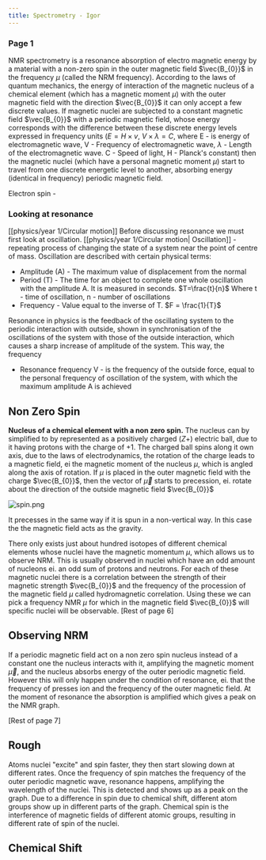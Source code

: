 ```yaml
---
title: Spectrometry - Igor
---
```

### Page 1
NMR spectrometry is a resonance absorption of electro magnetic energy by a material with a non-zero spin in the outer magnetic field $\vec{B_{0}}$ in the frequency $\mu$ (called the NRM frequency). According to the laws of quantum mechanics, the energy of interaction of the magnetic nucleus of a chemical element (which has a magnetic moment $\mu$) with the outer magnetic field with the direction $\vec{B_{0}}$ it can only accept a few discrete values. If magnetic nuclei are subjected to a constant magnetic field $\vec{B_{0}}$ with a periodic magnetic field, whose energy corresponds with the difference between these discrete energy levels expressed in frequency units ($E=H\times v$, $V \times \lambda = C$, where E - is energy of electromagnetic wave, V - Frequency of electromagnetic wave, $\lambda$ - Length of the electromagnetic wave. C - Speed of light, H - Planck's constant) then the magnetic nuclei (which have a personal magnetic moment $\mu$) start to travel from one discrete energetic level to another, absorbing energy (identical in frequency) periodic magnetic field.

Electron spin - 

### Looking at resonance
[[physics/year 1/Circular motion]]
Before discussing resonance we must first look at oscillation. [[physics/year 1/Circular motion| Oscillation]]  - repeating process of changing the state of a system near the point of centre of mass.  Oscillation are described with certain physical terms:
- Amplitude (A) - The maximum value of displacement from the normal 
- Period (T) - The time for an object to complete one whole oscillation with the amplitude A. It is measured in seconds. $T=\frac{t}{n}$ Where t - time of oscillation, n - number of oscillations
- Frequency - Value equal to the inverse of T. $F = \frac{1}{T}$

Resonance in physics is the feedback of the oscillating system to the periodic interaction with outside, shown in synchronisation of the oscillations of the system with those of the outside interaction, which causes a sharp increase of amplitude of the system.  This way, the frequency 

- Resonance frequency V - is the frequency of the outside force, equal to the personal frequency of oscillation of the system, with which the maximum amplitude A is achieved


## Non Zero Spin
**Nucleus of a chemical element with a non zero spin.** The nucleus can by simplified to by represented as a positively charged ($Z+$) electric ball, due to it having protons with the charge of +1. The charged ball spins along it own axis, due to the laws of electrodynamics, the rotation of the charge leads to a magnetic field, ei the magnetic moment of the nucleus $\mu$, which is angled along the axis of rotation. If $\mu$ is placed in the outer magnetic field with the charge $\vec{B_{0}}$, then the vector of $\vec{\mu}$ starts to precession, ei. rotate about the direction of the outside magnetic field $\vec{B_{0}}$

![spin.png](/img/chem_igor/spin.png)

It precesses in the same way if it is spun in a non-vertical way. In this case the the magnetic field acts as the gravity.

There only exists just about hundred isotopes of different chemical elements whose nuclei have the magnetic momentum $\mu$, which allows us to observe NRM. This  is usually observed in nuclei which have an odd amount of nucleons ei. an odd sum of protons and neutrons. For each of these magnetic nuclei there is a correlation between the strength of their magnetic strength  $\vec{B_{0}}$ and the frequency of the procession of the magnetic field $\mu$ called hydromagnetic correlation. Using these we can pick a frequency NMR $\mu$ for which in the magnetic field $\vec{B_{0}}$ will specific nuclei will be observable.
[Rest of page 6]

## Observing NRM
If a periodic magnetic field act on a non zero spin nucleus instead of a constant one the nucleus interacts with it, amplifying the magnetic moment $\vec{\mu}$, and the nucleus absorbs energy of the outer periodic magnetic field. However this will only happen under the condition of resonance, ei. that the frequency of presses ion and the frequency of the outer magnetic field. At the moment of resonance the absorption is amplified which gives a peak on the NMR graph.

[Rest of page 7]


## Rough
Atoms nuclei "excite" and spin faster, they then start slowing down at different rates. Once the frequency of spin matches the frequency of the outer periodic magnetic wave, resonance happens, amplifying the wavelength of the nuclei. This is detected and shows up as a peak on the graph. Due to a difference in spin due to chemical shift, different atom groups show up in different parts of the graph. Chemical spin is the interference of magnetic fields of different atomic groups, resulting in different rate of spin of the nuclei. 

## Chemical Shift
